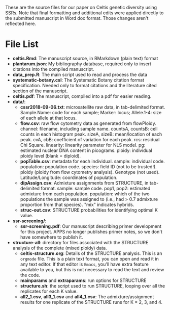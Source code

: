 These are the source files for our paper on Celtis genetic diversity using
SSRs. Note that final formatting and additional edits were applied directly
to the submitted manuscript in Word doc format. Those changes aren't
reflected here.

# File List

- **celtis.Rmd**: The manuscript source, in RMarkdown (plain text) format
- **plantarum.json**: My bibliography database, required only to insert
    citations into the compiled manuscript.
- **data_prep.R**: The main script used to read and process the data
- **systematic-botany.csl**: The Systematic Botany citation format
    specification. Needed only to format citations and the literature cited
    section of the manuscript.
- **celtis.pdf**: The manuscript, compiled into a pdf for easier reading.
- **data/**:
  - **cssr2018-09-06.txt**: microsatellite raw data, in tab-delimited
    format. Sample.Name: code for each sample; Marker: locus; Allele.1-4:
    size of each allele at that locus.
  - **flow.csv**: raw flow cytometry data as generated from flowPloidy.
    channel: filename, including sample name. countsA, countsB: cell counts
    in each histogram peak. sizeA, sizeB: mean/location of each peak. cvA,
    cbB: coefficient of variation for each peak. rcs: residual Chi Square.
    linearity: linearity parameter for NLS model. pg: estimated nuclear DNA
    content in picograms. ploidy: individual ploidy level (blank =
    diploid). 
  - **popTable.csv**: metadata for each individual. sample: individual
    code. population: population code. species: field ID (not to be
    trusted!). ploidy (ploidy from flow cytometry analysis). Genotype (not
    used). Latitude/Longitude: coordinates of population.
  - **dipAssign.csv**: Admixture assignments from STRUCTURE, in
    tab-delimited format. sample: sample code. pop1, pop2: estimated
    admixture from each population. population: which of the two
    populations the sample was assigned to (i.e., had > 0.7 admixture
    proportion from that species). "mix" indicates hybrids.
  - **struc-out.csv**: STRUCTURE probabilities for identifying optimal K
    value. 
- **ssr-screening/**:
  - **ssr-screening.pdf**: Our manuscript describing primer development for
    this project. APPS no longer publishes primer notes, so we don't have
    somewhere to publish it.
- **structure-all**: directory for files associated with the STRUCTURE
  analysis of the complete (mixed ploidy) data.
  - **celtis-structure.org**: Details of the STRUCTURE analysis. This is an
    `orgmode` file. This is a plain text format, you can open and read it
    in any text editor. If that editor is `Emacs`, you'll have extra
    feature available to you, but this is not necessary to read the text
    and review the code.
  - **mainparams** and **extraparams**: run options for STRUCTURE
  - **structure.sh**: the script used to run STRUCTURE, looping over all
    the replicates for each K value.
  - **all2_1.csv**, **all3_1.csv** and **all4_1.csv**: The
    admixture/assignment results for one replicate of the STRUCTURE runs
    for K = 2, 3, and 4.
